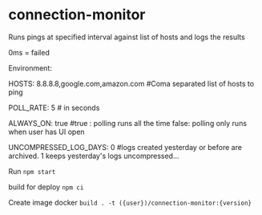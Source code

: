 # connection-monitor

Runs pings at specified interval against list of hosts and logs the results


0ms = failed 

Environment:

HOSTS: 8.8.8.8,google.com,amazon.com #Coma separated list of hosts to ping

POLL_RATE: 5 # in seconds

ALWAYS_ON: true #true : polling runs all the time false: polling only runs when user has UI open

UNCOMPRESSED_LOG_DAYS: 0 #logs created yesterday or before are archived. 1 keeps yesterday's logs uncompressed...

Run  `npm start`

build for deploy `npm ci`

Create image 
docker `build . -t ({user})/connection-monitor:{version}`

